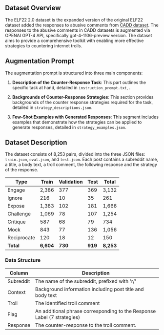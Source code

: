 ## Dataset Overview

The ELF22 2.0 dataset is the expanded version of the original ELF22 dataset added the responses to abusive comments from <a rel="reference" href="https://aclanthology.org/2021.conll-1.43.pdf">CADD dataset</a>.
The responses to the abusive comments in CADD datasets is augmented via OPENAI GPT-4 API, specifically gpt-4-1106-preview version.
The dataset aims to provide a comprehensive toolkit with enabling more effective strategies to countering internet trolls.

## Augmentation Prompt

The augmentation prompt is structured into three main components:

1. **Description of the Counter-Response Task**: This part outlines the specific task at hand, detailed in `instruction_prompt.txt`, .

2. **Backgrounds of Counter-Response Strategies**: This section provides backgrounds of the counter response strategies required for the task, detailed in `strategy_descriptions.json`.

3. **Few-Shot Examples with Generated Responses**: This segment includes examples that demonstrate how the strategies can be applied to generate responses, detailed in `strategy_examples.json`.


## Dataset Description
The dataset consists of 8,253 pairs, divided into the three JSON files: `train.json`, `eval.json`, and `test.json`.
Each post contains a subreddit name, a title, a body text, a troll comment, the following response and the strategy of the response. 

| Type         | Train | Validation | Test | Total |
|--------------|-------|------------|------|-------|
| Engage       | 2,386 | 377        | 369  | 3,132 |
| Ignore       | 216   | 10         | 35   | 261   |
| Expose       | 1,383 | 102        | 181  | 1,666 |
| Challenge    | 1,069 | 78         | 107  | 1,254 |
| Critique     | 587   | 68         | 79   | 734   |
| Mock         | 843   | 77         | 136  | 1,056 |
| Reciprocate  | 120   | 18         | 12   | 150   |
| **Total**    | **6,604** | **730**    | **919** | **8,253** |


### Data Structure

| Column         | Description                                             |
|----------------|---------------------------------------------------------|
| Subreddit      | The name of the subreddit, prefixed with 'r/'          |
| Context        | Background information including post title and body text |
| Troll          | The identified troll comment   |
| Flag           | An additional phrase corresponding to the Response Label (7 strategies) |
| Response       | The counter-response to the troll comment.              |

